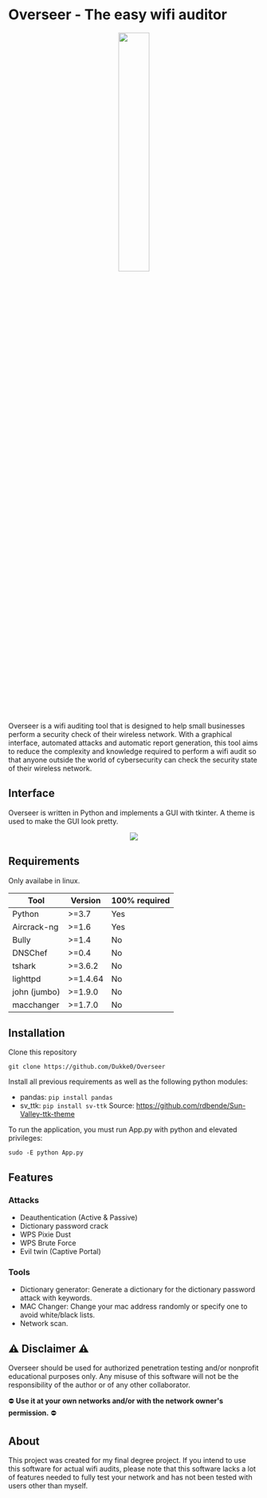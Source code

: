 # Overseer - The easy wifi auditor
<p align="center">
  <img src="https://user-images.githubusercontent.com/55766197/177980810-387fdf2e-2d99-42e5-a792-cb786fd32ebe.png" width=35% height=35%>
</p>


Overseer is a wifi auditing tool that is designed to help small businesses perform a security check of their wireless network. With a graphical interface, automated attacks and automatic report generation, this tool aims to reduce the complexity and knowledge required to perform a wifi audit so that anyone outside the world of cybersecurity can check the security state of their wireless network.

## Interface

Overseer is written in Python and implements a GUI with tkinter. A theme is used to make the GUI look pretty. 

<p align="center">
  <img src="https://user-images.githubusercontent.com/55766197/177985828-a7177a57-5b25-4421-ae43-1516fef8bbb4.PNG">
</p>

## Requirements

Only availabe in linux.

| Tool        | Version   |  100% required  |
| -------     | ---       | ---             |
| Python      | >=3.7     | Yes             |
| Aircrack-ng | >=1.6     | Yes             |
| Bully       | >=1.4     | No              |
| DNSChef     | >=0.4     | No              |
| tshark      | >=3.6.2   | No              |
| lighttpd    | >=1.4.64  | No              |
| john (jumbo)| >=1.9.0   | No              |
| macchanger  | >=1.7.0   | No              |

## Installation

Clone this repository

```
git clone https://github.com/Dukke0/Overseer
```
Install all previous requirements as well as the following python modules:

- pandas: ```pip install pandas```
- sv_ttk: ```pip install sv-ttk``` Source: https://github.com/rdbende/Sun-Valley-ttk-theme

To run the application, you must run App.py with python and elevated privileges:

```
sudo -E python App.py
```

## Features

### Attacks

- Deauthentication (Active & Passive)
- Dictionary password crack
- WPS Pixie Dust
- WPS Brute Force
- Evil twin (Captive Portal)

### Tools

- Dictionary generator: Generate a dictionary for the dictionary password attack with keywords.
- MAC Changer: Change your mac address randomly or specify one to avoid white/black lists.
- Network scan.

## :warning:	Disclaimer :warning:	

Overseer should be used for authorized penetration testing and/or nonprofit educational purposes only. Any misuse of this software will not be the responsibility of the author or of any other collaborator.

:no_entry:	**Use it at your own networks and/or with the network owner's permission.** :no_entry:

## About

This project was created for my final degree project. If you intend to use this software for actual wifi audits, please note that this software lacks a lot of features needed to fully test your network and has not been tested with users other than myself.
